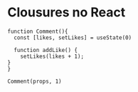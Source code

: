 # Clousures no React

```
function Comment(){
  const [likes, setLikes] = useState(0)

  function addLike() {
    setLikes(likes + 1);
}
}

Comment(props, 1)
```
